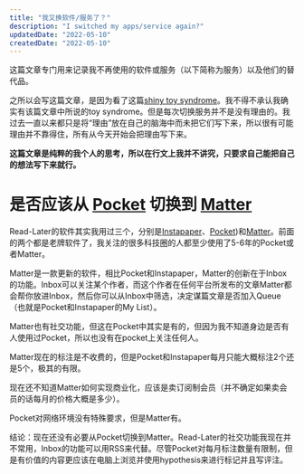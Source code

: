 ```yaml
---
title: "我又换软件/服务了？"
description: "I switched my apps/service again?"
updatedDate: "2022-05-10"
createdDate: "2022-05-10"
---
```


这篇文章专门用来记录我不再使用的软件或服务（以下简称为服务）以及他们的替代品。

之所以会写这篇文章，是因为看了这篇[shiny toy syndrome](https://nesslabs.com/shiny-toy-syndrome)。我不得不承认我确实有该篇文章中所说的toy syndrome。但是每次切换服务并不是没有理由的。我过去一直以来都只是将“理由”放在自己的脑海中而未把它们写下来，所以很有可能理由并不靠得住，所有从今天开始会把理由写下来。

**这篇文章是纯粹的我个人的思考，所以在行文上我并不讲究，只要求自己能把自己的想法写下来就行。**

# 是否应该从 [Pocket](https://getpocket.com) 切换到 [Matter](https://getmatter.app)
Read-Later的软件其实我用过三个，分别是[Instapaper](https://www.instapaper.com/)、[Pocket](https://getpocket.com))和[Matter](https://getmatter.app)。前面的两个都是老牌软件了，我关注的很多科技圈的人都至少使用了5-6年的Pocket或者Matter。

Matter是一款更新的软件，相比Pocket和Instapaper，Matter的创新在于Inbox的功能。Inbox可以关注某个作者，而这个作者在任何平台所发布的文章Matter都会帮你放进Inbox，然后你可以从Inbox中筛选，决定谋篇文章是否加入Queue（也就是Pocket和Instapaper的My List）。

Matter也有社交功能，但这在Pocket中其实是有的，但因为我不知道身边是否有人使用过Pocket，所以也没有在pocket上关注任何人。

Matter现在的标注是不收费的，但是Pocket和Instapaper每月只能大概标注2个还是5个，极其的有限。

现在还不知道Matter如何实现商业化，应该是卖订阅制会员（并不确定如果卖会员的话每月的价格大概是多少）。

Pocket对网络环境没有特殊要求，但是Matter有。

结论：现在还没有必要从Pocket切换到Matter。Read-Later的社交功能我现在并不常用，Inbox的功能可以用RSS来代替。尽管Pocket对每月标注数量有限制，但是有价值的内容更应该在电脑上浏览并使用hypothesis来进行标记并且写评注。